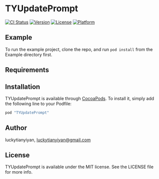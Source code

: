 # TYUpdatePrompt

[![CI Status](http://img.shields.io/travis/luckytianyiyan/TYUpdatePrompt.svg?style=flat)](https://travis-ci.org/luckytianyiyan/TYUpdatePrompt)
[![Version](https://img.shields.io/cocoapods/v/TYUpdatePrompt.svg?style=flat)](http://cocoapods.org/pods/TYUpdatePrompt)
[![License](https://img.shields.io/cocoapods/l/TYUpdatePrompt.svg?style=flat)](http://cocoapods.org/pods/TYUpdatePrompt)
[![Platform](https://img.shields.io/cocoapods/p/TYUpdatePrompt.svg?style=flat)](http://cocoapods.org/pods/TYUpdatePrompt)

## Example

To run the example project, clone the repo, and run `pod install` from the Example directory first.

## Requirements

## Installation

TYUpdatePrompt is available through [CocoaPods](http://cocoapods.org). To install
it, simply add the following line to your Podfile:

```ruby
pod "TYUpdatePrompt"
```

## Author

luckytianyiyan, luckytianyiyan@gmail.com

## License

TYUpdatePrompt is available under the MIT license. See the LICENSE file for more info.
